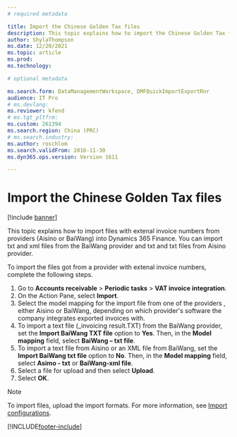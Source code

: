 ```yaml
---
# required metadata

title: Import the Chinese Golden Tax files
description: This topic explains how to import the Chinese Golden Tax files into Microsoft Dynamics 365 Finance.
author: ShylaThompson
ms.date: 12/20/2021
ms.topic: article
ms.prod: 
ms.technology: 

# optional metadata

ms.search.form: DataManagementWorkspace, DMFQuickImportExportRnr
audience: IT Pro
# ms.devlang: 
ms.reviewer: kfend
# ms.tgt_pltfrm: 
ms.custom: 261394
ms.search.region: China (PRC)
# ms.search.industry: 
ms.author: roschlom
ms.search.validFrom: 2016-11-30
ms.dyn365.ops.version: Version 1611

---
```


# Import the Chinese Golden Tax files

[!include [banner](../includes/banner.md)]
  
This topic explains how to import files with extenal invoice numbers from providers (Aisino or BaiWang) into Dynamics 365 Finance. You can import txt and xml files from the BaiWang provider and txt and txt files from Aisino provider. 

To import the files got from a provider with extenal invoice numbers, complete the following steps.

1. Go to **Accounts receivable** > **Periodic tasks** > **VAT invoice integration**.
2. On the Action Pane, select **Import**. 
3. Select the model mapping for the import file from one of the providers , either Aisino or BaiWang, depending on which provider's software the company integrates exported invoices with. 
4. To import a text file (<file name>_invoicing result.TXT) from the BaiWang provider, set the **Import BaiWang TXT file** option to **Yes**. Then, in the **Model mapping** field, select **BaiWang – txt file**.
5. To import a text file from Aisino or an XML file from BaiWang, set the **Import BaiWang txt file** option to **No**. Then, in the **Model mapping** field, select **Asimo - txt** or **BaiWang-xml file**.
6. Select a file for upload and then select **Upload**.
7. Select **OK**.
  
 > [!NOTE] 
 > To import files, upload the import formats. For more information, see [Import configurations](apac-chn-tax-integration.md).



[!INCLUDE[footer-include](../../includes/footer-banner.md)]

